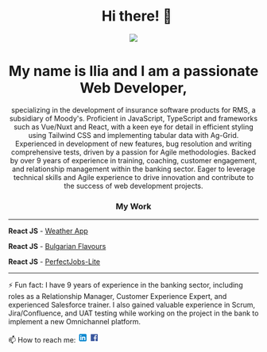 <h1 align="center">&nbsp; Hi there!&nbsp;👋 </h1>

<p align="center"><img src="https://media.giphy.com/media/v1.Y2lkPTc5MGI3NjExaW1tdGFnYmwwcmV4bWc4NmhiYWluc2ZhaW5va2o4bWVjZnVramVrMiZlcD12MV9pbnRlcm5hbF9naWZfYnlfaWQmY3Q9Zw/3o7budMRwZvNGJ3pyE/giphy.gif" /></p>
<h1 align="center">My name is Ilia and I am a passionate Web Developer,</h1>
<p align="center">specializing in the development of insurance software products for RMS, a subsidiary of Moody's. Proficient in JavaScript, TypeScript and frameworks such as Vue/Nuxt and React, with a keen eye for detail in efficient styling using Tailwind CSS and implementing tabular data with Ag-Grid. Experienced in development of new features, bug resolution and writing comprehensive tests, driven by a passion for Agile methodologies. Backed by over 9 years of experience in training, coaching, customer engagement, and relationship management within the banking sector. Eager to leverage technical skills and Agile experience to drive innovation and contribute to the success of web development projects.</p>

<h3 align="center">My Work</h3>

<hr>

**React JS** - <a name="weather-app" href="https://66b506bc3bacca576abb5b62--subtle-cannoli-a1c632.netlify.app/">Weather App</a>

**React JS** - <a name="bulgarian-flavours" href="https://66b509874d3694571a45c242--capable-frangollo-fbc02a.netlify.app/">Bulgarian Flavours</a>

**React JS** - <a name="perfectjobs-lite" href="https://perfectjobs-lite.netlify.app/">PerfectJobs-Lite</a>

<hr>

⚡ Fun fact: I have 9 years of experience in the banking sector, including roles as a Relationship Manager, Customer Experience Expert, and experienced Salesforce trainer. I also gained valuable experience in Scrum, Jira/Confluence, and UAT testing while working on the project in the bank to implement a new Omnichannel platform.

📫 How to reach me: [![LinkedIn logo](./l.png)](https://www.linkedin.com/in/ilia-vatafov-517ba3163/) [![Facebook logo](./f.png)](https://www.facebook.com/iliya.vatafov)
